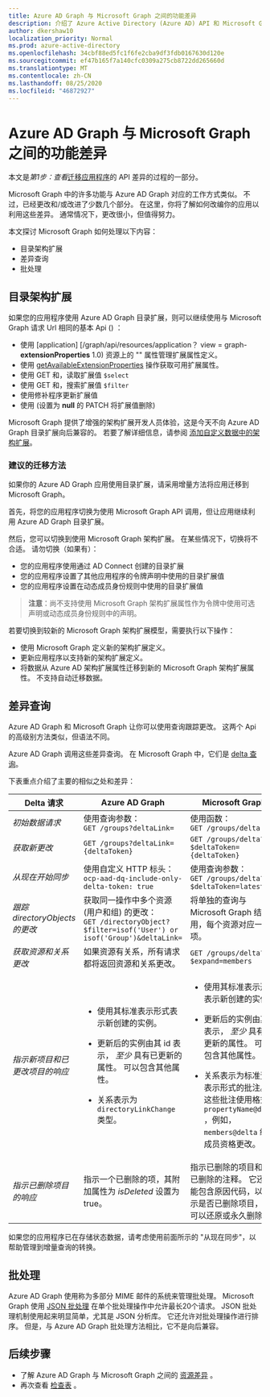 ```yaml
---
title: Azure AD Graph 与 Microsoft Graph 之间的功能差异
description: 介绍了 Azure Active Directory (Azure AD) API 和 Microsoft Graph API 之间的功能差异，以帮助你快速轻松地迁移应用。
author: dkershaw10
localization_priority: Normal
ms.prod: azure-active-directory
ms.openlocfilehash: 34cbf88ed5fc1f6fe2cba9df3fdb0167630d120e
ms.sourcegitcommit: ef47b165f7a140cfc0309a275cb8722dd265660d
ms.translationtype: MT
ms.contentlocale: zh-CN
ms.lasthandoff: 08/25/2020
ms.locfileid: "46872927"
---
```

# <a name="feature-differences-between-azure-ad-graph-and-microsoft-graph"></a>Azure AD Graph 与 Microsoft Graph 之间的功能差异

本文是*第1步：查看*[迁移应用程序](migrate-azure-ad-graph-planning-checklist.md)的 API 差异的过程的一部分。

Microsoft Graph 中的许多功能与 Azure AD Graph 对应的工作方式类似。 不过，已经更改和/或改进了少数几个部分。 在这里，你将了解如何改编你的应用以利用这些差异。  通常情况下，更改很小，但值得努力。

本文探讨 Microsoft Graph 如何处理以下内容：

- 目录架构扩展
- 差异查询
- 批处理

## <a name="directory-schema-extensions"></a>目录架构扩展

如果您的应用程序使用 Azure AD Graph 目录扩展，则可以继续使用与 Microsoft Graph 请求 Url 相同的基本 Api () ：

- 使用 [application] [/graph/api/resources/application？ view = graph- **extensionProperties** 1.0) 资源上的 "" 属性管理扩展属性定义。
- 使用 [getAvailableExtensionProperties](/graph/api/directoryobject-getavailableextensionproperties?view=graph-rest-v1.0) 操作获取可用扩展属性。
- 使用 GET 和，读取扩展值 `$select`
- 使用 GET 和，搜索扩展值 `$filter`
- 使用修补程序更新扩展值
- 使用 (设置为 **null** 的 PATCH 将扩展值删除) 

Microsoft Graph 提供了增强的架构扩展开发人员体验，这是今天不向 Azure AD Graph 目录扩展向后兼容的。 若要了解详细信息，请参阅 [添加自定义数据中的架构扩展](/graph/extensibility-overview#schema-extensions)。

### <a name="recommended-migration-approach"></a>建议的迁移方法

如果你的 Azure AD Graph 应用使用目录扩展，请采用增量方法将应用迁移到 Microsoft Graph。

首先，将您的应用程序切换为使用 Microsoft Graph API 调用，但让应用继续利用 Azure AD Graph 目录扩展。

然后，您可以切换到使用 Microsoft Graph 架构扩展。 在某些情况下，切换将不合适。 请勿切换（如果有）：

- 您的应用程序使用通过 AD Connect 创建的目录扩展
- 您的应用程序设置了其他应用程序的令牌声明中使用的目录扩展值
- 您的应用程序设置在动态成员身份规则中使用的目录扩展值 

>**注意**：尚不支持使用 Microsoft Graph 架构扩展属性作为令牌中使用可选声明或动态成员身份规则中的声明。

若要切换到较新的 Microsoft Graph 架构扩展模型，需要执行以下操作：

- 使用 Microsoft Graph 定义新的架构扩展定义。
- 更新应用程序以支持新的架构扩展定义。
- 将数据从 Azure AD 架构扩展属性迁移到新的 Microsoft Graph 架构扩展属性。  不支持自动迁移数据。

## <a name="differential-queries"></a>差异查询

Azure AD Graph 和 Microsoft Graph 让你可以使用查询跟踪更改。  这两个 Api 的高级别方法类似，但语法不同。

Azure AD Graph 调用这些差异查询。  在 Microsoft Graph 中，它们是 [delta 查询](/graph/delta-query-overview)。

下表重点介绍了主要的相似之处和差异：

|Delta 请求 |Azure AD Graph | Microsoft Graph |
|----|----|----|
| _初始数据请求_ | 使用查询参数：<br>`GET /groups?deltaLink=` | 使用函数： <br> `GET /groups/delta` |
| _获取新更改_ | `GET /groups?deltaLink={deltaToken}` | `GET /groups/delta?$deltaToken={deltaToken}` |
| _从现在开始同步_ |使用自定义 HTTP 标头：<br> `ocp-aad-dq-include-only-delta-token: true` | 使用查询参数： <br> `GET /groups/delta?$deltaToken=latest` |
| _跟踪 directoryObjects 的更改_ | 获取同一操作中多个资源 (用户和组) 的更改：&nbsp;&nbsp;<br> `GET /directoryObject?$filter=isof('User') or isof('Group')&deltaLink=` | 将单独的查询与 Microsoft Graph 结合使用，每个资源对应一项。 |
| _获取资源和关系更改_ | 如果资源有关系，所有请求都将返回资源和关系更改。 | `GET /groups/delta?$expand=members` |
| _指示新项目和已更改项目的响应_ | <ul><li><p>使用其标准表示形式表示新创建的实例。</p></li><li><p>更新后的实例由其 id 表示， *至少* 具有已更新的属性。 可以包含其他属性。</p></li><li><p>关系表示为 `directoryLinkChange` 类型。</p></li></ul>|<ul><li><p>使用其标准表示形式表示新创建的实例。</p></li><li><p>更新后的实例由其 id 表示， *至少* 具有已更新的属性。 可以包含其他属性。</p></li><li><p>关系表示为标准资源表示形式的批注。 这些批注使用格式 `propertyName@delta` ，例如， `members@delta` 组的成员资格更改。</p></li></ul> |
| _指示已删除项目的响应_| 指示一个已删除的项，其附加属性为 *isDeleted* 设置为 true。 | 指示已删除的项目和 \@ 已删除的注释。 它还可能包含原因代码，以指示是否已删除项目，但可以还原或永久删除。 |

如果您的应用程序已在存储状态数据，请考虑使用前面所示的 "从现在同步"，以帮助管理到增量查询的转换。

## <a name="batching"></a>批处理

Azure AD Graph 使用称为多部分 MIME 邮件的系统来管理批处理。  Microsoft Graph 使用 [JSON 批处理](json-batching.md) 在单个批处理操作中允许最长20个请求。 JSON 批处理机制使用起来明显简单，尤其是 JSON 分析库。  它还允许对批处理操作进行排序。  但是，与 Azure AD Graph 批处理方法相比，它不是向后兼容。

## <a name="next-steps"></a>后续步骤

- 了解 Azure AD Graph 与 Microsoft Graph 之间的 [资源差异](migrate-azure-ad-graph-resource-differences.md) 。
- 再次查看 [检查表](migrate-azure-ad-graph-planning-checklist.md) 。

<!-- {
  "type": "#page.annotation",
  "suppressions": [
    "Warning: /concepts/migrate-azure-ad-graph-feature-changes.md:
      Failed to parse any rows out of table with headers: |Task|Azure AD Graph|Microsoft Graph|"
  ],
}
-->
